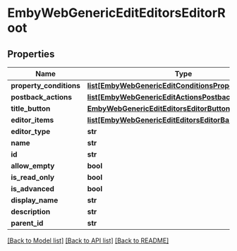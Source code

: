 # EmbyWebGenericEditEditorsEditorRoot

## Properties
Name | Type | Description | Notes
------------ | ------------- | ------------- | -------------
**property_conditions** | [**list[EmbyWebGenericEditConditionsPropertyCondition]**](EmbyWebGenericEditConditionsPropertyCondition.md) |  | [optional] 
**postback_actions** | [**list[EmbyWebGenericEditActionsPostbackAction]**](EmbyWebGenericEditActionsPostbackAction.md) |  | [optional] 
**title_button** | [**EmbyWebGenericEditEditorsEditorButtonItem**](EmbyWebGenericEditEditorsEditorButtonItem.md) |  | [optional] 
**editor_items** | [**list[EmbyWebGenericEditEditorsEditorBase]**](EmbyWebGenericEditEditorsEditorBase.md) |  | [optional] 
**editor_type** | **str** |  | [optional] 
**name** | **str** |  | [optional] 
**id** | **str** |  | [optional] 
**allow_empty** | **bool** |  | [optional] 
**is_read_only** | **bool** |  | [optional] 
**is_advanced** | **bool** |  | [optional] 
**display_name** | **str** |  | [optional] 
**description** | **str** |  | [optional] 
**parent_id** | **str** |  | [optional] 

[[Back to Model list]](../README.md#documentation-for-models) [[Back to API list]](../README.md#documentation-for-api-endpoints) [[Back to README]](../README.md)

